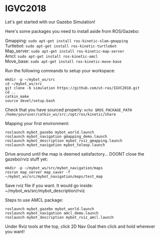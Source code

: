 # IGVC2018
Let's get started with our Gazebo Simulation!

Here's some packages you need to install aside from ROS/Gazebo:

Gmapping: ```sudo apt-get install ros-kinetic-slam-gmapping```\
Turtlebot: ```sudo apt-get install ros-kinetic-turtlebot```\
Map_server: ```sudo apt-get install ros-kinetic-map-server```\
Amcl: ```sudo apt-get install ros-kinetic-amcl```\
Move_base: ```sudo apt-get install ros-kinetic-move-base```

Run the following commands to setup your workspace:

```
mkdir -p ~/mybot_ws/src
cd ~/mybot_ws/src
git clone -b simulation https://github.com/ut-ras/IGVC2018.git
cd ..
catkin_make
source devel/setup.bash
```

Check that you have sourced properly:
```echo $ROS_PACKAGE_PATH /home/youruser/catkin_ws/src:/opt/ros/kinetic/share```

Mapping your first environment:

```
roslaunch mybot_gazebo mybot_world.launch
roslaunch mybot_navigation gmapping_demo.launch
roslaunch mybot_description mybot_rviz_gmapping.launch
roslaunch mybot_navigation mybot_teleop.launch
```

Drive around until the map is deemed satisfactory…
DOONT close the gazebo/rviz stuff yet:

```
mkdir -p ~/mybot_ws/src/mybot_navigation/maps
rosrun map_server map_saver -f ~/mybot_ws/src/mybot_navigation/maps/test_map
```

Save rviz file if you want.
It would go inside: ~/mybot_ws/src/mybot_description/rviz

Steps to use AMCL package:

```
roslaunch mybot_gazebo mybot_world.launch
roslaunch mybot_navigation amcl_demo.launch
roslaunch mybot_description mybot_rviz_amcl.launch
```

Under Rviz tools at the top, click 2D Nav Goal then click and hold wherever you want!

